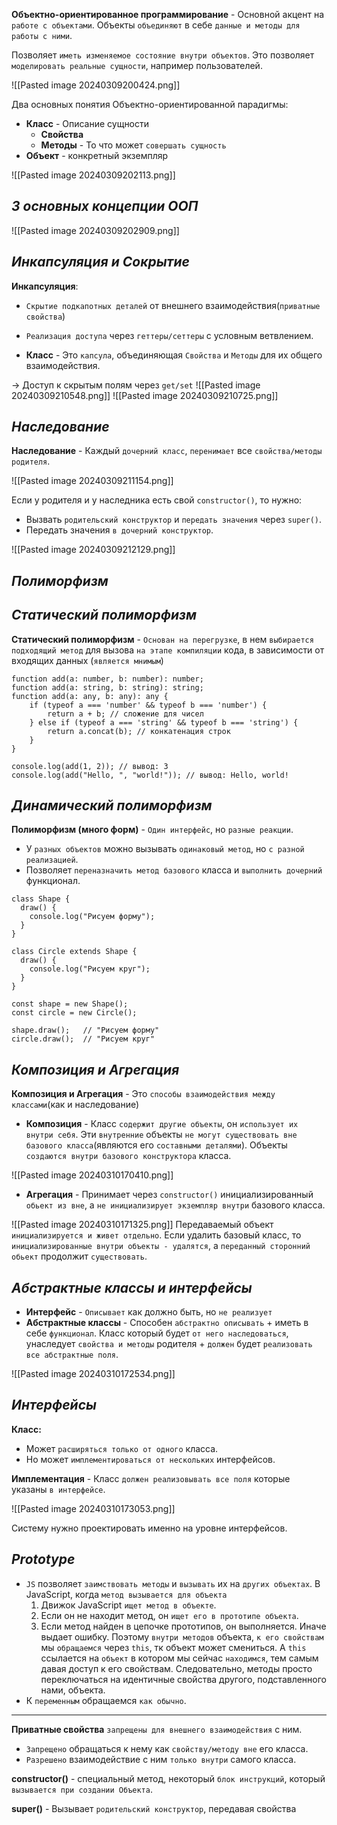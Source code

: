 **Объектно-ориентированное программирование** - Основной акцент на `работе с объектами`. 
Объекты `объединяют` в себе `данные и методы для работы с ними`.

Позволяет `иметь изменяемое состояние внутри объектов`. Это позволяет `моделировать реальные сущности`, например пользователей.

![[Pasted image 20240309200424.png]]

Два основных понятия Объектно-ориентированной парадигмы:
- **Класс** - Описание сущности
	- **Свойства**
	- **Методы** - То что может `совершать сущность`
- **Объект** - конкретный экземпляр

![[Pasted image 20240309202113.png]]

## _3 основных концепции ООП_

![[Pasted image 20240309202909.png]]

## _Инкапсуляция и Сокрытие_

**Инкапсуляция**:
- `Скрытие подкапотных деталей` от внешнего взаимодействия(`приватные свойства`)
- `Реализация доступа` через `геттеры/сеттеры` с условным ветвлением.

- **Класс** - Это `капсула`, объединяющая `Свойства` и `Методы` для их общего взаимодействия. 
 
 -> Доступ к скрытым полям через `get/set` ![[Pasted image 20240309210548.png]]
![[Pasted image 20240309210725.png]]

## _Наследование_

**Наследование** - Каждый `дочерний класс`, `перенимает` все `свойства/методы родителя`. 

![[Pasted image 20240309211154.png]]

Если у родителя и у наследника есть свой `constructor()`, то нужно:
- Вызвать `родительский конструктор` и `передать значения` через `super()`.
- Передать значения `в дочерний конструктор`.

![[Pasted image 20240309212129.png]]

## _Полиморфизм_

## _Статический полиморфизм_

**Статический полиморфизм** - `Основан на перегрузке`, в нем `выбирается подходящий метод` для вызова `на этапе компиляции` кода, в зависимости от входящих данных 
(`является мнимым`)

```
function add(a: number, b: number): number;
function add(a: string, b: string): string;
function add(a: any, b: any): any {
    if (typeof a === 'number' && typeof b === 'number') {
        return a + b; // сложение для чисел
    } else if (typeof a === 'string' && typeof b === 'string') {
        return a.concat(b); // конкатенация строк
    }
}

console.log(add(1, 2)); // вывод: 3
console.log(add("Hello, ", "world!")); // вывод: Hello, world!
```

## _Динамический полиморфизм_

**Полиморфизм (много форм)** - `Один интерфейс`, но `разные реакции`. 

- У `разных объектов` можно вызывать `одинаковый метод`, но `с разной реализацией`.
- Позволяет `переназначить метод базового` класса и `выполнить дочерний` функционал.

```
class Shape {
  draw() {
    console.log("Рисуем форму");
  }
}

class Circle extends Shape {
  draw() {
    console.log("Рисуем круг");
  }
}

const shape = new Shape();
const circle = new Circle();

shape.draw();   // "Рисуем форму"
circle.draw();  // "Рисуем круг"
```

## _Композиция и Агрегация_

**Композиция и Агрегация** - Это `способы взаимодействия между классами`(как и наследование)

- **Композиция** - Класс `содержит другие объекты`, он `использует их внутри себя`. 
  Эти `внутренние` объекты `не могут существовать вне базового класса`(являются его `составными деталями`). Объекты `создаются внутри базового конструктора` класса.

![[Pasted image 20240310170410.png]]

- **Агрегация** - Принимает через `constructor()` инициализированный `обьект из вне`, а `не инициализирует экземпляр внутри` базового класса.

![[Pasted image 20240310171325.png]]
Передаваемый объект `инициализируется и живет отдельно`. 
Если удалить базовый класс, то `инициализированные внутри объекты - удалятся`, а `переданный сторонний обьект` продолжит `существовать`. 

## _Абстрактные классы и интерфейсы_

- **Интерфейс** - `Описывает` как должно быть, но `не реализует`
- **Абстрактные классы** - Способен `абстрактно описывать` + иметь в себе `функционал`.
  Класс который будет `от него наследоваться`, унаследует `свойства и методы` родителя + `должен` будет `реализовать все абстрактные поля`.

![[Pasted image 20240310172534.png]]

## _Интерфейсы_

**Класс:** 
- Может `расширяться только от одного` класса.
- Но может `имплементироваться от нескольких` интерфейсов.

**Имплементация** - Класс `должен реализовывать все поля` которые указаны `в интерфейсе`.

![[Pasted image 20240310173053.png]]

Систему нужно проектировать именно на уровне интерфейсов.

## _Prototype_

- `JS` позволяет `заимствовать методы` и `вызывать` их на `других объектах`. 
  В JavaScript, когда `метод вызывается для объекта`
	1. Движок JavaScript `ищет метод в объекте`. 
	2. Если он не находит метод, он `ищет его в прототипе объекта`. 
	3. Если метод найден в цепочке прототипов, он выполняется. Иначе выдает ошибку.
  Поэтому `внутри методов` объекта, `к его свойствам` мы `обращаемся` через `this`, тк объект может смениться.  А `this` ссылается на `объект` в котором мы сейчас `находимся`, тем самым давая доступ к его свойствам. Следовательно, методы просто переключаться на идентичные свойства другого, подставленного нами, объекта.
- К `переменным` обращаемся `как обычно`.

---
**Приватные свойства** `запрещены для внешнего взаимодействия` с ним. 
- `Запрещено` обращаться к нему как `свойству/методу вне` его класса. 
- `Разрешено` взаимодействие с ним `только внутри` самого класса.

**constructor()** - специальный метод, некоторый `блок инструкций`, который `вызывается при создании Объекта`.

**super()** - Вызывает `родительский конструктор`, передавая свойства 
